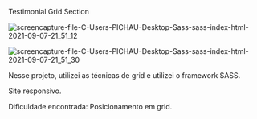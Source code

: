 Testimonial Grid Section


![screencapture-file-C-Users-PICHAU-Desktop-Sass-sass-index-html-2021-09-07-21_51_12](https://user-images.githubusercontent.com/87503905/132428165-5f9f9ea5-067e-48a9-ae9e-fffb198dfeec.png)


![screencapture-file-C-Users-PICHAU-Desktop-Sass-sass-index-html-2021-09-07-21_51_30](https://user-images.githubusercontent.com/87503905/132428198-90a920ee-a0d3-4389-b592-18a91b72bd21.png)


Nesse projeto, utilizei as técnicas de grid e utilizei o framework SASS.

Site responsivo.

Dificuldade encontrada: Posicionamento em grid.
